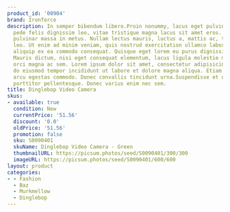 ```yaml
---
product_id: '00904'
brand: Ironforce
description: In semper bibendum libero.Proin nonummy, lacus eget pulvinar lacinia,
  pede felis dignissim leo, vitae tristique magna lacus sit amet eros. Suspendisse
  pulvinar massa in metus. Nullam lectus mauris, luctus a, mattis ac, tempus non,
  leo. Ut enim ad minim veniam, quis nostrud exercitation ullamco laboris nisi ut
  aliquip ex ea commodo consequat. Quisque eget lorem eu purus dignissim ultricies.
  Mauris dictum, nisi eget consequat elementum, lacus ligula molestie metus, non feugiat
  orci magna ac sem. Lorem ipsum dolor sit amet, consectetur adipisicing elit, sed
  do eiusmod tempor incididunt ut labore et dolore magna aliqua. Etiam non diam quis
  arcu egestas commodo. Donec convallis tincidunt urna.Suspendisse et orci et arcu
  porttitor pellentesque. Donec varius enim nec sem.
title: Dinglebop Video Camera
skus:
- available: true
  condition: New
  currentPrice: '51.56'
  discount: '0.0'
  oldPrice: '51.56'
  promotion: false
  sku: S0090401
  skuName: Dinglebop Video Camera - Green
  thumbnailURL: https://picsum.photos/seed/S0090401/300/300
  imageURL: https://picsum.photos/seed/S0090401/600/600
layout: product
categories:
- - Fashion
  - Baz
  - Murkmellow
  - Dinglebop
---
```

